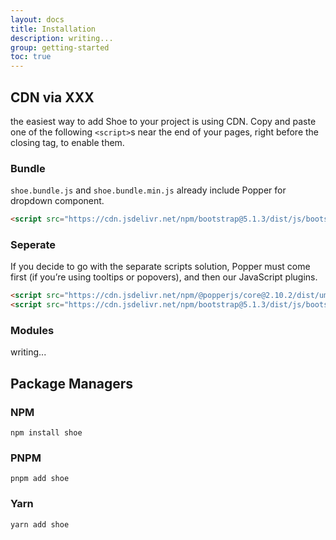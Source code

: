 ```yaml
---
layout: docs
title: Installation
description: writing...
group: getting-started
toc: true
---
```


## CDN via XXX

the easiest way to add Shoe to your project is using CDN. Copy and paste one of the following `<script>`s near the end of your pages, right before the closing </body> tag, to enable them.

### Bundle
`shoe.bundle.js` and `shoe.bundle.min.js` already include Popper for dropdown component.

```html
<script src="https://cdn.jsdelivr.net/npm/bootstrap@5.1.3/dist/js/bootstrap.bundle.min.js" integrity="sha384-ka7Sk0Gln4gmtz2MlQnikT1wXgYsOg+OMhuP+IlRH9sENBO0LRn5q+8nbTov4+1p" crossorigin="anonymous"></script>
```

### Seperate
If you decide to go with the separate scripts solution, Popper must come first (if you’re using tooltips or popovers), and then our JavaScript plugins.

```html
<script src="https://cdn.jsdelivr.net/npm/@popperjs/core@2.10.2/dist/umd/popper.min.js" integrity="sha384-7+zCNj/IqJ95wo16oMtfsKbZ9ccEh31eOz1HGyDuCQ6wgnyJNSYdrPa03rtR1zdB" crossorigin="anonymous"></script>
<script src="https://cdn.jsdelivr.net/npm/bootstrap@5.1.3/dist/js/bootstrap.min.js" integrity="sha384-QJHtvGhmr9XOIpI6YVutG+2QOK9T+ZnN4kzFN1RtK3zEFEIsxhlmWl5/YESvpZ13" crossorigin="anonymous"></script>
```

### Modules

writing...

## Package Managers

### NPM
```
npm install shoe
```

### PNPM
```
pnpm add shoe
```

### Yarn
```
yarn add shoe
```


